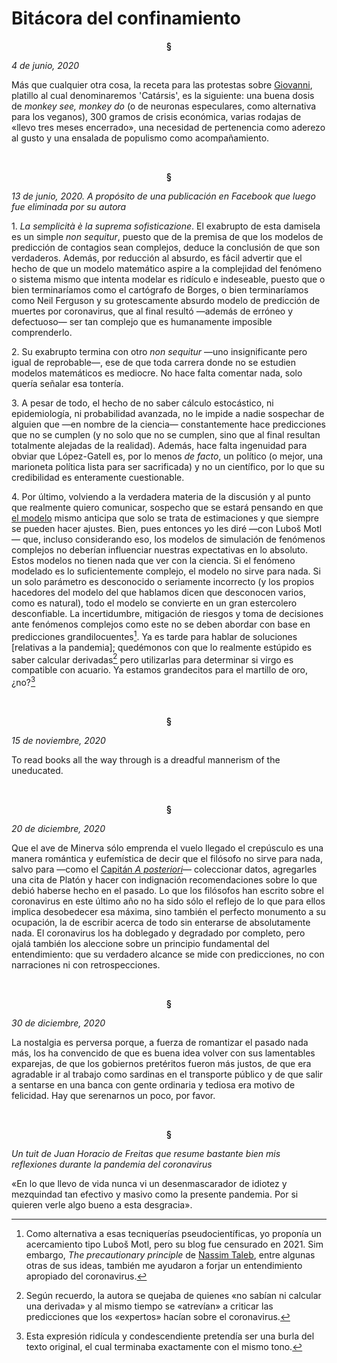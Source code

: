 # Bitácora del confinamiento

<p align="center"> <b>
§
</b>
</p>

*4 de junio, 2020*

Más que cualquier otra cosa, la receta para las protestas sobre [Giovanni](https://politica.expansion.mx/estados/2020/06/04/jalisco-una-protesta-por-giovanni-lopez-deriva-en-danos-a-palacio-y-patrullas), platillo al cual denominaremos 'Catársis', es la siguiente: una buena dosis de *monkey see, monkey do* (o de neuronas especulares, como alternativa para los veganos), 300 gramos de crisis económica, varias rodajas de «llevo tres meses encerrado», una necesidad de pertenencia como aderezo al gusto y una ensalada de populismo como acompañamiento.

<br>
<p align="center"> <b>
§
</b>
</p>

*13 de junio, 2020. A propósito de una publicación en Facebook que luego fue eliminada por su autora*

$1$. *La semplicità è la suprema sofisticazione*. El exabrupto de esta damisela es un simple *non sequitur*, puesto que de la premisa de que los modelos de predicción de contagios sean complejos, deduce la conclusión de que son verdaderos. Además, por reducción al absurdo, es fácil advertir que el hecho de que un modelo matemático aspire a la complejidad del fenómeno o sistema mismo que intenta modelar es ridículo e indeseable, puesto que o bien terminaríamos como el cartógrafo de Borges, o bien terminaríamos como Neil Ferguson y su grotescamente absurdo modelo de predicción de muertes por coronavirus, que al final resultó —además de erróneo y defectuoso— ser tan complejo que es humanamente imposible comprenderlo.

$2$. Su exabrupto termina con otro *non sequitur* —uno insignificante pero igual de reprobable—, ese de que toda carrera donde no se estudien modelos matemáticos es mediocre. No hace falta comentar nada, solo quería señalar esa tontería.

$3$. A pesar de todo, el hecho de no saber cálculo estocástico, ni epidemiología, ni probabilidad avanzada, no le impide a nadie sospechar de alguien que —en nombre de la ciencia— constantemente hace predicciones que no se cumplen (y no solo que no se cumplen, sino que al final resultan totalmente alejadas de la realidad). Además, hace falta ingenuidad para obviar que López-Gatell es, por lo menos *de facto*, un político (o mejor, una marioneta política lista para ser sacrificada) y no un científico, por lo que su credibilidad es enteramente cuestionable.

$4$. Por último, volviendo a la verdadera materia de la discusión y al punto que realmente quiero comunicar, sospecho que se estará pensando en que [el modelo](https://www.sc-cosmo.org/#Model) mismo anticipa que solo se trata de estimaciones y que siempre se pueden hacer ajustes. Bien, pues entonces yo les diré —con Luboš Motl— que, incluso considerando eso, los modelos de simulación de fenómenos complejos no deberían influenciar nuestras expectativas en lo absoluto. Estos modelos no tienen nada que ver con la ciencia. Si el fenómeno modelado es lo suficientemente complejo, el modelo no sirve para nada. Si un solo parámetro es desconocido o seriamente incorrecto (y los propios hacedores del modelo del que hablamos dicen que desconocen varios, como es natural), todo el modelo se convierte en un gran estercolero desconfiable. La incertidumbre, mitigación de riesgos y toma de decisiones ante fenómenos complejos como este no se deben abordar con base en predicciones grandilocuentes[^1]. Ya es tarde para hablar de soluciones [relativas a la pandemia]; quedémonos con que lo realmente estúpido es saber calcular derivadas[^2] pero utilizarlas para determinar si virgo es compatible con acuario. Ya estamos grandecitos para el martillo de oro, ¿no?[^3]

<br>
<p align="center"> <b>
§
</b>
</p>

*15 de noviembre, 2020*

To read books all the way through is a dreadful mannerism of the uneducated.

<br>
<p align="center"> <b>
§
</b>
</p>

*20 de diciembre, 2020*

Que el ave de Minerva sólo emprenda el vuelo llegado el crepúsculo es una manera romántica y eufemística de decir que el filósofo no sirve para nada, salvo para —como el [Capitán *A posteriori*](https://youtu.be/NfQjSopKKgs)— coleccionar datos, agregarles una cita de Platón y hacer con indignación recomendaciones sobre lo que debió haberse hecho en el pasado. Lo que los filósofos han escrito sobre el coronavirus en este último año no ha sido sólo el reflejo de lo que para ellos implica desobedecer esa máxima, sino también el perfecto monumento a su ocupación, la de escribir acerca de todo sin enterarse de absolutamente nada. El coronavirus los ha doblegado y degradado por completo, pero ojalá también los aleccione sobre un principio fundamental del entendimiento: que su verdadero alcance se mide con predicciones, no con narraciones ni con retrospecciones.

<br>
<p align="center"> <b>
§
</b>
</p>

*30 de diciembre, 2020*

La nostalgia es perversa porque, a fuerza de romantizar el pasado nada más, los ha convencido de que es buena idea volver con sus lamentables exparejas, de que los gobiernos pretéritos fueron más justos, de que era agradable ir al trabajo como sardinas en el transporte público y de que salir a sentarse en una banca con gente ordinaria y tediosa era motivo de felicidad. Hay que serenarnos un poco, por favor.

<br>
<p align="center"> <b>
§
</b>
</p>

*Un tuit de Juan Horacio de Freitas que resume bastante bien mis reflexiones durante la pandemia del coronavirus*

«En lo que llevo de vida nunca vi un desenmascarador de idiotez y mezquindad tan efectivo y masivo como la presente pandemia. Por si quieren verle algo bueno a esta desgracia».


[^1]: Como alternativa a esas tecniquerías pseudocientíficas, yo proponía un acercamiento tipo Luboš Motl, pero su blog fue censurado en 2021. Sim embargo, *The precautionary principle* de [Nassim Taleb](https://arxiv.org/pdf/1410.5787.pdf), entre algunas otras de sus ideas, también me ayudaron a forjar un entendimiento apropiado del coronavirus.
[^2]: Según recuerdo, la autora se quejaba de quienes «no sabían ni calcular una derivada» y al mismo tiempo se «atrevían» a criticar las predicciones que los «expertos» hacían sobre el coronavirus.
[^3]: Esta expresión ridícula y condescendiente pretendía ser una burla del texto original, el cual terminaba exactamente con el mismo tono.

